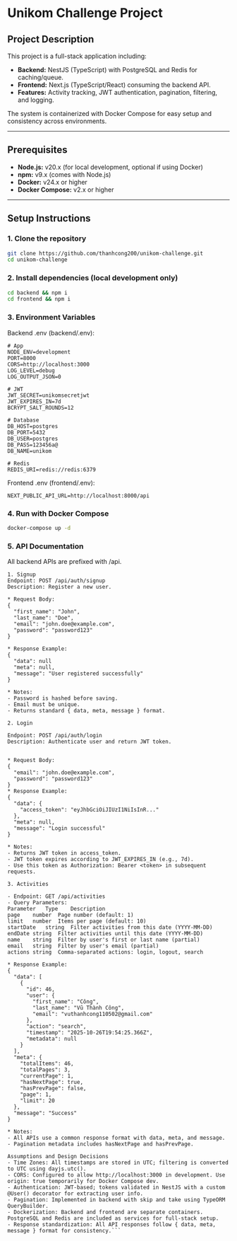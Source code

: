 # Unikom Challenge Project

## Project Description

This project is a full-stack application including:

- **Backend:** NestJS (TypeScript) with PostgreSQL and Redis for caching/queue.
- **Frontend:** Next.js (TypeScript/React) consuming the backend API.
- **Features:** Activity tracking, JWT authentication, pagination, filtering, and logging.

The system is containerized with Docker Compose for easy setup and consistency across environments.

---

## Prerequisites

- **Node.js:** v20.x (for local development, optional if using Docker)
- **npm:** v9.x (comes with Node.js)
- **Docker:** v24.x or higher
- **Docker Compose:** v2.x or higher

---

## Setup Instructions

### 1. Clone the repository

```bash
git clone https://github.com/thanhcong200/unikom-challenge.git
cd unikom-challenge
```

### 2. Install dependencies (local development only)

```bash
cd backend && npm i
cd frontend && npm i
```

### 3. Environment Variables
Backend .env (backend/.env):
```env
# App
NODE_ENV=development
PORT=8000
CORS=http://localhost:3000
LOG_LEVEL=debug
LOG_OUTPUT_JSON=0

# JWT
JWT_SECRET=unikomsecretjwt
JWT_EXPIRES_IN=7d
BCRYPT_SALT_ROUNDS=12

# Database 
DB_HOST=postgres
DB_PORT=5432
DB_USER=postgres
DB_PASS=123456a@
DB_NAME=unikom

# Redis
REDIS_URI=redis://redis:6379
```
Frontend .env (frontend/.env):
```env
NEXT_PUBLIC_API_URL=http://localhost:8000/api
```

### 4. Run with Docker Compose
```bash
docker-compose up -d
```

### 5. API Documentation
All backend APIs are prefixed with /api.
```
1. Signup
Endpoint: POST /api/auth/signup
Description: Register a new user.

* Request Body:
{
  "first_name": "John",
  "last_name": "Doe",
  "email": "john.doe@example.com",
  "password": "password123"
}

* Response Example:
{
  "data": null
  "meta": null,
  "message": "User registered successfully"
}

* Notes:
- Password is hashed before saving.
- Email must be unique.
- Returns standard { data, meta, message } format.

2. Login

Endpoint: POST /api/auth/login
Description: Authenticate user and return JWT token.


* Request Body:
{
  "email": "john.doe@example.com",
  "password": "password123"
}
* Response Example:
{
  "data": {
    "access_token": "eyJhbGciOiJIUzI1NiIsInR..."
  },
  "meta": null,
  "message": "Login successful"
}

* Notes:
- Returns JWT token in access_token.
- JWT token expires according to JWT_EXPIRES_IN (e.g., 7d).
- Use this token as Authorization: Bearer <token> in subsequent requests.

3. Activities

- Endpoint: GET /api/activities
- Query Parameters:
Parameter	Type	Description
page	number	Page number (default: 1)
limit	number	Items per page (default: 10)
startDate	string	Filter activities from this date (YYYY-MM-DD)
endDate	string	Filter activities until this date (YYYY-MM-DD)
name	string	Filter by user's first or last name (partial)
email	string	Filter by user's email (partial)
actions	string	Comma-separated actions: login, logout, search

* Response Example:
{
  "data": [
    {
      "id": 46,
      "user": {
        "first_name": "Công",
        "last_name": "Vũ Thành Công",
        "email": "vuthanhcong110502@gmail.com"
      },
      "action": "search",
      "timestamp": "2025-10-26T19:54:25.366Z",
      "metadata": null
    }
  ],
  "meta": {
    "totalItems": 46,
    "totalPages": 3,
    "currentPage": 1,
    "hasNextPage": true,
    "hasPrevPage": false,
    "page": 1,
    "limit": 20
  },
  "message": "Success"
}

* Notes:
- All APIs use a common response format with data, meta, and message.
- Pagination metadata includes hasNextPage and hasPrevPage.

Assumptions and Design Decisions
- Time Zones: All timestamps are stored in UTC; filtering is converted to UTC using dayjs.utc().
- CORS: Configured to allow http://localhost:3000 in development. Use origin: true temporarily for Docker Compose dev.
- Authentication: JWT-based; tokens validated in NestJS with a custom @User() decorator for extracting user info.
- Pagination: Implemented in backend with skip and take using TypeORM QueryBuilder.
- Dockerization: Backend and frontend are separate containers. PostgreSQL and Redis are included as services for full-stack setup.
- Response standardization: All API responses follow { data, meta, message } format for consistency.```
